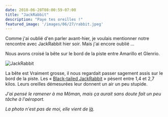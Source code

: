 ```yaml
---
date: 2018-06-28T08:00:59-07:00
title: "JackRabbit"
description: "Paye tes oreilles !"
featured_image: '/images/06/27/rabbit.jpeg'
---
```



Comme j'ai oublié d'en parler avant-hier, je voulais mentionner notre rencontre avec JackRabbit hier soir. Mais j'ai encore oublié ...

Nous avons croisé la bête sur le bord de la piste entre Amarillo et Glenrio.

![JackRabbit](/images/06/27/rabbit.jpeg)

La bête est Vraiment grosse, il nous regardait passer sagement assis sur le bord de la piste. Les « [Black-tailed JackRabbit](https://en.m.wikipedia.org/wiki/Black-tailed_jackrabbit) » pèsent entre 1,4 et 2,7 kilos. Leurs oreilles démesurées leur donnent un air un peu stupide.

_J'ai pensé le ramener à ma Môman, mais ça aurait sans doute fait un peu tâche à l'aéroport._


_La photo n'est pas de moi, elle vient de [là](http://aces.nmsu.edu/pubs/_l/L210/welcome.html)._